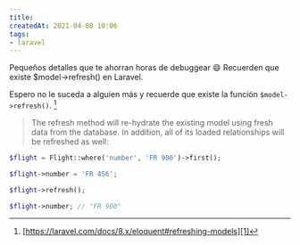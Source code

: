 ```yaml
---
title:
createdAt: 2021-04-08 10:06
tags:
- laravel
---
```


Pequeños detalles que te ahorran horas de debuggear :smile: Recuerden que existe $model-\>refresh() en Laravel.
<!--more-->

Espero no le suceda a alguien más y recuerde que existe la función `$model->refresh()`. [^1]

> The refresh method will re-hydrate the existing model using fresh data from the database. In addition, all of its loaded relationships will be refreshed as well:

```php
$flight = Flight::where('number', 'FR 900')->first();

$flight->number = 'FR 456';

$flight->refresh();

$flight->number; // "FR 900"
```

[^1]:	[https://laravel.com/docs/8.x/eloquent#refreshing-models][1]

[1]:	https://laravel.com/docs/8.x/eloquent#refreshing-models
